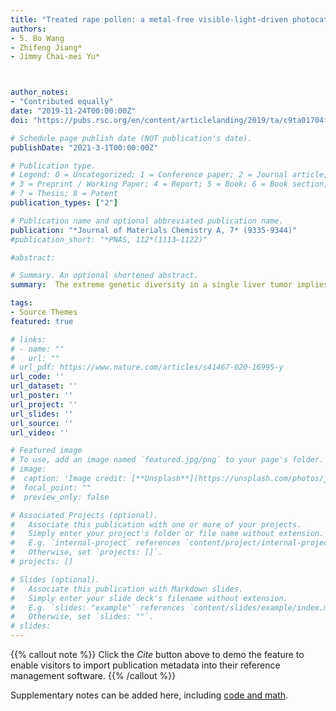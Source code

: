```yaml
---
title: "Treated rape pollen: a metal-free visible-light-driven photocatalyst from nature for efficient water disinfection"
authors:
- 5. Bo Wang
- Zhifeng Jiang*
- Jimmy Chai-mei Yu*



author_notes:
- "Contributed equally"
date: "2019-11-24T00:00:00Z"
doi: "https://pubs.rsc.org/en/content/articlelanding/2019/ta/c9ta01704f/unauth#!divAbstract"

# Schedule page publish date (NOT publication's date).
publishDate: "2021-3-1T00:00:00Z"

# Publication type.
# Legend: 0 = Uncategorized; 1 = Conference paper; 2 = Journal article;
# 3 = Preprint / Working Paper; 4 = Report; 5 = Book; 6 = Book section;
# 7 = Thesis; 8 = Patent
publication_types: ["2"]

# Publication name and optional abbreviated publication name.
publication: "*Journal of Materials Chemistry A, 7* (9335-9344)"
#publication_short: "*PNAS, 112*(1113–1122)"

#abstract: 

# Summary. An optional shortened abstract.
summary:  The extreme genetic diversity in a single liver tumor implies clonal evolution under the non-Darwinian mode.

tags:
- Source Themes
featured: true

# links:
# - name: ""
#   url: ""
# url_pdf: https://www.nature.com/articles/s41467-020-16995-y
url_code: ''
url_dataset: ''
url_poster: ''
url_project: ''
url_slides: ''
url_source: ''
url_video: ''

# Featured image
# To use, add an image named `featured.jpg/png` to your page's folder. 
# image:
#  caption: 'Image credit: [**Unsplash**](https://unsplash.com/photos/jdD8gXaTZsc)'
#  focal_point: ""
#  preview_only: false

# Associated Projects (optional).
#   Associate this publication with one or more of your projects.
#   Simply enter your project's folder or file name without extension.
#   E.g. `internal-project` references `content/project/internal-project/index.md`.
#   Otherwise, set `projects: []`.
# projects: []

# Slides (optional).
#   Associate this publication with Markdown slides.
#   Simply enter your slide deck's filename without extension.
#   E.g. `slides: "example"` references `content/slides/example/index.md`.
#   Otherwise, set `slides: ""`.
# slides:
---
```


{{% callout note %}}
Click the *Cite* button above to demo the feature to enable visitors to import publication metadata into their reference management software.
{{% /callout %}}

Supplementary notes can be added here, including [code and math](https://sourcethemes.com/academic/docs/writing-markdown-latex/).

